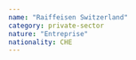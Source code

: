 ```yaml
---
name: "Raiffeisen Switzerland"
category: private-sector
nature: "Entreprise"
nationality: CHE
---
```

    